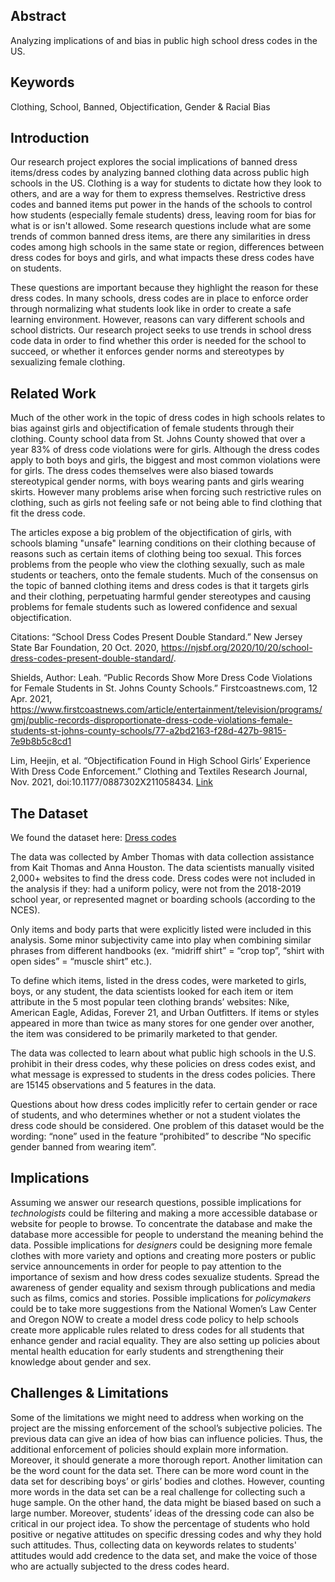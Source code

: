 ## Abstract
Analyzing implications of and bias in public high school dress codes in the US.

## Keywords
Clothing, School, Banned, Objectification, Gender & Racial Bias

## Introduction
Our research project explores the social implications of banned dress items/dress codes by analyzing banned clothing data across public high schools in the US. Clothing is a way for students to dictate how they look to others, and are a way for them to express themselves. Restrictive dress codes and banned items put power in the hands of the schools to control how students (especially female students) dress, leaving room for bias for what is or isn't allowed. Some research questions include what are some trends of common banned dress items, are there any similarities in dress codes among high schools in the same state or region, differences between dress codes for boys and girls, and what impacts these dress codes have on students.

These questions are important because they highlight the reason for these dress codes. In many schools, dress codes are in place to enforce order through normalizing what students look like in order to create a safe learning environment. However, reasons can vary different schools and school districts. Our research project seeks to use trends in school dress code data in order to find whether this order is needed for the school to succeed, or whether it enforces gender norms and stereotypes by sexualizing female clothing.


## Related Work
Much of the other work in the topic of dress codes in high schools relates to bias against girls and objectification of female students through their clothing. County school data from St. Johns County showed that over a year 83% of dress code violations were for girls. Although the dress codes apply to both boys and girls, the biggest and most common violations were for girls. The dress codes themselves were also biased towards stereotypical gender norms, with boys wearing pants and girls wearing skirts. However many problems arise when forcing such restrictive rules on clothing, such as girls not feeling safe or not being able to find clothing that fit the dress code.

The articles expose a big problem of the objectification of girls, with schools blaming "unsafe" learning conditions on their clothing because of reasons such as certain items of clothing being too sexual. This forces problems from the people who view the clothing sexually, such as male students or teachers, onto the female students. Much of the consensus on the topic of banned clothing items and dress codes is that it targets girls and their clothing, perpetuating harmful gender stereotypes and causing problems for female students such as lowered confidence and sexual objectification.

Citations:
“School Dress Codes Present Double Standard.” New Jersey State Bar Foundation, 20 Oct. 2020, https://njsbf.org/2020/10/20/school-dress-codes-present-double-standard/.

Shields, Author: Leah. “Public Records Show More Dress Code Violations for Female Students in St. Johns County Schools.” Firstcoastnews.com, 12 Apr. 2021, https://www.firstcoastnews.com/article/entertainment/television/programs/gmj/public-records-disproportionate-dress-code-violations-female-students-st-johns-county-schools/77-a2bd2163-f28d-427b-9815-7e9b8b5c8cd1

Lim, Heejin, et al. “Objectification Found in High School Girls’ Experience With Dress Code Enforcement.” Clothing and Textiles Research Journal, Nov. 2021, doi:10.1177/0887302X211058434. [Link](https://journals.sagepub.com/doi/full/10.1177/0887302X211058434)



## The Dataset
We found the dataset here:
[Dress codes](https://github.com/the-pudding/data/tree/master/dress-codes)

The data was collected by Amber Thomas with data collection assistance from Kait Thomas and Anna Houston. The data scientists manually visited 2,000+ websites to find the dress code. Dress codes were not included in the analysis if they: had a uniform policy, were not from the 2018-2019 school year, or represented magnet or boarding schools (according to the NCES).

Only items and body parts that were explicitly listed were included in this analysis. Some minor subjectivity came into play when combining similar phrases from different handbooks (ex. “midriff shirt” = “crop top”, “shirt with open sides” = “muscle shirt” etc.).


To define which items, listed in the dress codes, were marketed to girls, boys, or any student, the data scientists looked for each item or item attribute in the 5 most popular teen clothing brands’ websites: Nike, American Eagle, Adidas, Forever 21, and Urban Outfitters. If items or styles appeared in more than twice as many stores for one gender over another, the item was considered to be primarily marketed to that gender.

The data was collected to learn about what public high schools in the U.S. prohibit in their dress codes, why these policies on dress codes exist, and what message is expressed to students in the dress codes policies. There are 15145 observations and 5 features in the data.

Questions about how dress codes implicitly refer to certain gender or race of students, and who determines whether or not a student violates the dress code should be considered. One problem of this dataset would be the wording: “none” used in the feature “prohibited” to describe “No specific gender banned from wearing item”.

## Implications
Assuming we answer our research questions, possible implications for *technologists* could be filtering and making a more accessible database or website for people to browse. To concentrate the database and make the database more accessible for people to understand the meaning behind the data.
Possible implications for *designers* could be designing more female clothes with more variety and options and creating more posters or public service announcements in order for people to pay attention to the importance of sexism and how dress codes sexualize students. Spread the awareness of gender equality and sexism through publications and media such as films, comics and stories.
Possible implications for *policymakers* could be to take more suggestions from the National Women’s Law Center and Oregon NOW to create a model dress code policy to help schools create more applicable rules related to dress codes for all students that enhance gender and racial equality. They are also setting up policies about mental health education for early students and strengthening their knowledge about gender and sex.

## Challenges & Limitations
Some of the limitations we might need to address when working on the project are the missing enforcement of the school’s subjective policies. The previous data can give an idea of how bias can influence policies. Thus, the additional enforcement of policies should explain more information. Moreover, it should generate a more thorough report. Another limitation can be the word count for the data set. There can be more word count in the data set for describing boys’ or girls’ bodies and clothes. However, counting more words in the data set can be a real challenge for collecting such a huge sample. On the other hand, the data might be biased based on such a large number.
Moreover, students’ ideas of the dressing code can also be critical in our project idea. To show the percentage of students who hold positive or negative attitudes on specific dressing codes and why they hold such attitudes. Thus, collecting data on keywords relates to students' attitudes would add credence to the data set, and make the voice of those who are actually subjected to the dress codes heard.
